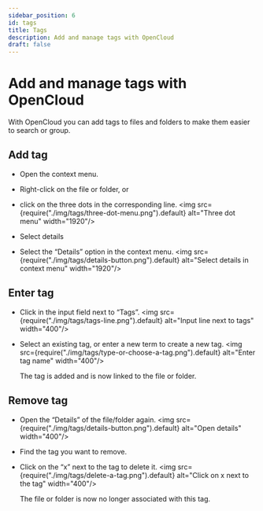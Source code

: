 ```yaml
---
sidebar_position: 6
id: tags
title: Tags
description: Add and manage tags with OpenCloud
draft: false
---
```


# Add and manage tags with OpenCloud

With OpenCloud you can add tags to files and folders to make them easier to search or group.

## Add tag

- Open the context menu.
- Right-click on the file or folder, or
- click on the three dots in the corresponding line.
  <img src={require("./img/tags/three-dot-menu.png").default} alt="Three dot menu" width="1920"/>

- Select details
- Select the “Details” option in the context menu.
  <img src={require("./img/tags/details-button.png").default} alt="Select details in context menu" width="1920"/>

## Enter tag

- Click in the input field next to “Tags”.
  <img src={require("./img/tags/tags-line.png").default} alt="Input line next to tags" width="400"/>
- Select an existing tag, or enter a new term to create a new tag.
  <img src={require("./img/tags/type-or-choose-a-tag.png").default} alt="Enter tag name" width="400"/>

  The tag is added and is now linked to the file or folder.

## Remove tag

- Open the “Details” of the file/folder again.
  <img src={require("./img/tags/details-button.png").default} alt="Open details" width="400"/>
- Find the tag you want to remove.
- Click on the “x” next to the tag to delete it.
  <img src={require("./img/tags/delete-a-tag.png").default} alt="Click on x next to the tag" width="400"/>

  The file or folder is now no longer associated with this tag.
